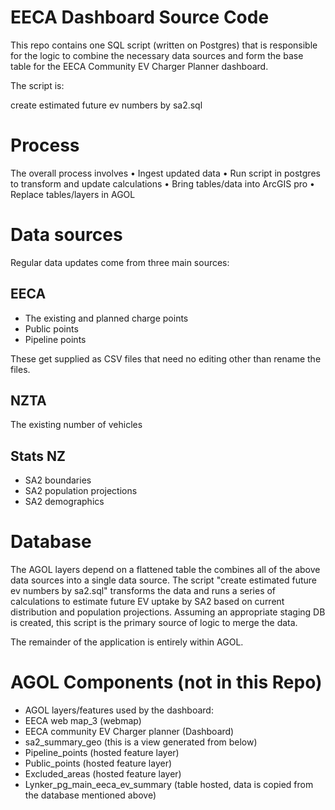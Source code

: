 # EECA Dashboard Source Code

This repo contains one SQL script (written on Postgres) that is responsible for the logic to combine the necessary data sources and form the base table for the EECA Community EV Charger Planner dashboard.

The script is: 

create estimated future ev numbers by sa2.sql


# Process

The overall process involves
•	Ingest updated data
•	Run script in postgres to transform and update calculations
•	Bring tables/data into ArcGIS pro
•	Replace tables/layers in AGOL

# Data sources

Regular data updates come from three main sources:

## EECA 
- The existing and planned charge points
- Public points 
- Pipeline points

These get supplied as CSV files that need no editing other than rename the files.

## NZTA
The existing number of vehicles

## Stats NZ
- SA2 boundaries
- SA2 population projections
- SA2 demographics

# Database
The AGOL layers depend on a flattened table the combines all of the above data sources into a single data source. The script "create estimated future ev numbers by sa2.sql" transforms the data and runs a series of calculations to estimate future EV uptake by SA2 based on current distribution and population projections. Assuming an appropriate staging DB is created, this script is the primary source of logic to merge the data.

The remainder of the application is entirely within AGOL.

# AGOL Components (not in this Repo)

- AGOL layers/features used by the dashboard:
- EECA web map_3 (webmap)
- EECA community EV Charger planner (Dashboard)
- sa2_summary_geo (this is a view generated from  below)
- Pipeline_points (hosted feature layer)
- Public_points (hosted feature layer)
- Excluded_areas (hosted feature layer)
- Lynker_pg_main_eeca_ev_summary (table hosted, data is copied from the database mentioned above)

